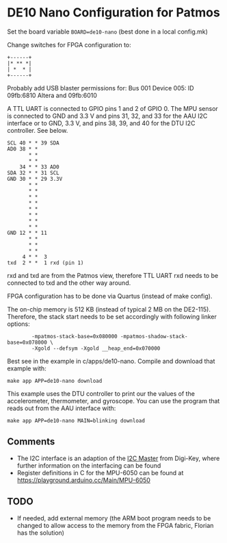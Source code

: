 # DE10 Nano Configuration for Patmos

Set the board variable `BOARD=de10-nano` (best done in a local config.mk)

Change switches for FPGA configuration to:

```
+------+
|* ** *|
| *  * |
+------+
```

Probably add USB blaster permissions for: Bus 001 Device 005: ID 09fb:6810 Altera and 09fb:6010

A TTL UART is connected to GPIO pins 1 and 2 of GPIO 0. The MPU sensor is connected to GND and 3.3 V and pins 31, 32, and 33 for the AAU I2C interface or to GND, 3.3 V, and pins 38, 39, and 40 for the DTU I2C controller. See below.

```
SCL 40 * * 39 SDA
AD0 38 * *
       * *
       * *
    34 * * 33 AD0
SDA 32 * * 31 SCL
GND 30 * * 29 3.3V
       * *
       * *
       * *
       * *
       * *
       * *
       * *
       * *
GND 12 * * 11
       * *
       * *
       * *
     4 * *  3
txd  2 * *  1 rxd (pin 1)
```

rxd and txd are from the Patmos view, therefore TTL UART rxd needs to
be connected to txd and the other way around.

FPGA configuration has to be done via Quartus (instead of make config).

The on-chip memory is 512 KB (instead of typical 2 MB on the DE2-115).
Therefore, the stack start needs to be set accordingly with following
linker options:

```
        -mpatmos-stack-base=0x080000 -mpatmos-shadow-stack-base=0x078000 \
        -Xgold --defsym -Xgold __heap_end=0x070000
```

Best see in the example in c/apps/de10-nano. Compile and download that example with:

```
make app APP=de10-nano download
```

This example uses the DTU controller to print our the values of the accelerometer, thermometer, and gyroscope. You can use the program that reads out from the AAU
interface with:
```
make app APP=de10-nano MAIN=blinking download
```

## Comments

 * The I2C interface is an adaption of the [I2C Master](https://www.digikey.com/eewiki/pages/viewpage.action?pageId=10125324) from Digi-Key,
   where further information on the interfacing can be found
 * Register definitions in C for the MPU-6050 can be found at https://playground.arduino.cc/Main/MPU-6050

## TODO

 * If needed, add external memory (the ARM boot program needs to be changed to allow access to the memory from the FPGA fabric, Florian has the solution)



